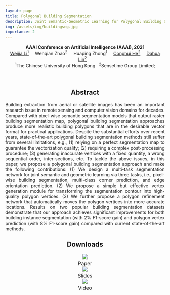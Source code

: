 ```yaml
---
layout: page
title: Polygonal Building Segmentation
description: Joint Semantic-Geometric Learning for Polygonal Building Segmentation
img: /assets/img/buildingseg.jpg
importance: 2
---
```


<center><b>AAAI Conference on Artificial Intelligence (AAAI), 2021</b></center>


<center>
<td colspan="5" id="authors">
<a href="http://liweijia.github.io">Weijia Li<sup>1</sup></a> &nbsp;&nbsp;&nbsp;
<a>Wenqian Zhao<sup>2</sup></a> &nbsp;&nbsp;&nbsp;
<a>Huaping Zhong<sup>1</sup></a> &nbsp;&nbsp;&nbsp;
<a href="https://heconghui.github.io">Conghui He<sup>2</sup></a> &nbsp;&nbsp;&nbsp;
<a href="https://dahua.me">Dahua Lin<sup>2</sup></a> &nbsp;&nbsp;&nbsp;
</td>
</center>

<center>
<td colspan="5" id="affiliation">
<sup>1</sup>The Chinese University of Hong Kong &nbsp;
<sup>2</sup>Sensetime Group Limited;
</td>
</center>



<br>

<div class="row">
    <div class="col-sm mt-3 mt-md-0">
        <img class="img-fluid rounded z-depth-1" src="{{ '/assets/img/buildingseg-teasor.jpg' | relative_url }}" alt="" title="example image"/>
    </div>
</div>

<div class="caption">

</div>


<center><h2><a id="Abstract">Abstract</a></h2></center>

<p style="text-align:justify; text-justify:inter-ideograph;">
Building extraction from aerial or satellite images has been an important research issue in remote sensing and computer vision domains for decades. Compared with pixel-wise semantic segmentation models that output raster building segmentation map, polygonal building segmentation approaches produce more realistic building polygons that are in the desirable vector format for practical applications. Despite the substantial efforts over recent years, state-of-the-art polygonal building segmentation methods still suffer from several limitations, e.g., (1) relying on a perfect segmentation map to guarantee the vectorization quality; (2) requiring a complex post-processing procedure; (3) generating inaccurate vertices with a fixed quantity, a wrong sequential order, inter-sections, etc. To tackle the above issues, in this paper, we propose a polygonal building segmentation approach and make the following contributions: (1) We design a multi-task segmentation network for joint semantic and geometric learning via three tasks, i.e., pixel-wise building segmentation, multi-class corner prediction, and edge orientation prediction. (2) We propose a simple but effective vertex generation module for transforming the segmentation contour into high-quality polygon vertices. (3) We further propose a polygon refinement network that automatically moves the polygon vertices into more accurate locations. Results on two popular building segmentation datasets demonstrate that our approach achieves significant improvements for both building instance segmentation (with 2% F1-score gain) and polygon vertex prediction (with 8% F1-score gain) compared with current state-of-the-art methods.
</p>

<center><h2><a id="downloads">Downloads</a></h2></center>  	


<div class="row">	
    <div class="col-sm mt-3 mt-md-0">
	 <center>  		 
	  <a href="/assets/pdf/AAAI-21-paper.pdf"><img class="rounded" onmouseover="this.src='/assets/img/icon_paper.jpg';" onmouseout="this.src='/assets/img/icon_paper.jpg';" src = "/assets/img/icon_paper.jpg" height = "150px"></a><br>
	  <span style="font-size:16px">Paper</span><br>
    </center>
    </div>  
    <div class="col-sm mt-3 mt-md-0">
	 <center> 
	  <a href="/assets/pdf/AAAI-21-slides-20min.pdf"><img class="rounded" onmouseover="this.src='/assets/img/icon_slide.jpg';" onmouseout="this.src='/assets/img/icon_slide.jpg';" src = "/assets/img/icon_slide.jpg" height = "150px"></a><br>
	  <span style="font-size:16px">Slides</span><br>
    </center> 
    </div>
    <div class="col-sm mt-3 mt-md-0">
	 <center> 
	  <a href="/assets/video/liweijia-1m-screen-480p.mp4"><img class="rounded" onmouseover="this.src='/assets/img/icon_video.png';" onmouseout="this.src='/assets/img/icon_video.png';" src = "/assets/img/icon_video.png" height = "150px"></a><br>
	  <span style="font-size:16px">Video</span><br>
    </center>
    </div>
</div>




